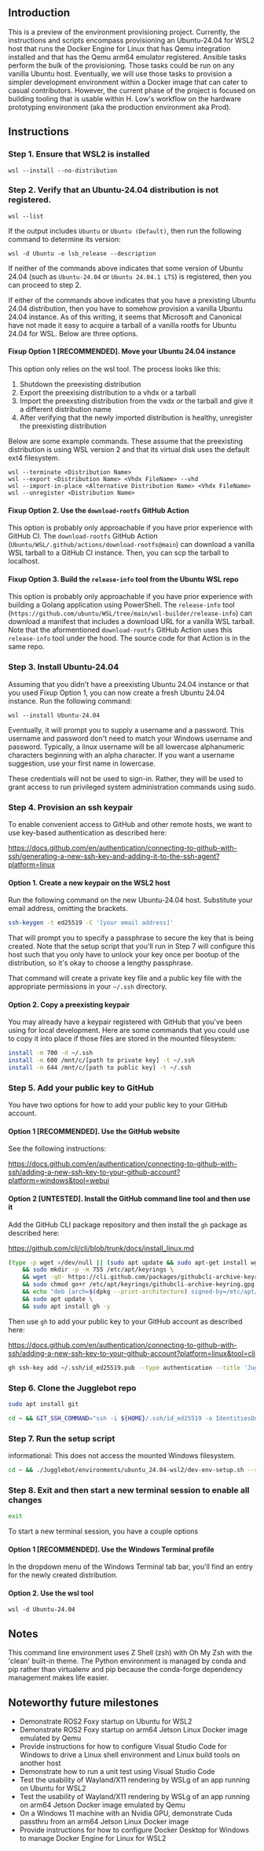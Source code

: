 
## Introduction

This is a preview of the environment provisioning project. Currently, the
instructions and scripts encompass provisioning an Ubuntu-24.04 for WSL2 host
that runs the Docker Engine for Linux that has Qemu integration installed and
that has the Qemu arm64 emulator registered. Ansible tasks perform the bulk of
the provisioning. Those tasks could be run on any vanilla Ubuntu host.
Eventually, we will use those tasks to provision a simpler development
environment within a Docker image that can cater to casual contributors.
However, the current phase of the project is focused on building tooling that is
usable within H. Low's workflow on the hardware prototyping environment (aka the
production environment aka Prod).

## Instructions


### Step 1. Ensure that WSL2 is installed

```
wsl --install --no-distribution
```

### Step 2. Verify that an Ubuntu-24.04 distribution is not registered.

```
wsl --list
```

If the output includes `Ubuntu` or `Ubuntu (Default)`, then run the following
command to determine its version:

```
wsl -d Ubuntu -e lsb_release --description
```

If neither of the commands above indicates that some version of Ubuntu 24.04 (such
as `Ubuntu-24.04` or `Ubuntu 24.04.1 LTS`) is registered, then you can proceed
to step 2. 

If either of the commands above indicates that you have a prexisting Ubuntu
24.04 distribution, then you have to somehow provision a vanilla Ubuntu 24.04
instance. As of this writing, it seems that Microsoft and Canonical have not
made it easy to acquire a tarball of a vanilla rootfs for Ubuntu 24.04 for WSL.
Below are three options.

#### Fixup Option 1 [RECOMMENDED]. Move your Ubuntu 24.04 instance

This option only relies on the wsl tool. The process looks like this:

1. Shutdown the preexisting distribution
2. Export the preexising distribution to a vhdx or a tarball
3. Import the preexsting distribution from the vxdx or the tarball and give it a
   different distribution name
4. After verifying that the newly imported distribution is healthy, unregister
   the preexisting distribution

Below are some example commands. These assume that the preexisting distribution
is using WSL version 2 and that its virtual disk uses the default ext4 filesystem.

```
wsl --terminate <Distribution Name>
wsl --export <Distribution Name> <Vhdx FileName> --vhd
wsl --import-in-place <Alternative Distribution Name> <Vhdx FileName>
wsl --unregister <Distribution Name>
```

#### Fixup Option 2. Use the `download-rootfs` GitHub Action

This option is probably only approachable if you have prior experience with
GitHub CI. The `download-rootfs` GitHub Action
(`Ubuntu/WSL/.github/actions/download-rootfs@main`) can download a vanilla WSL
tarball to a GitHub CI instance. Then, you can scp the tarball to localhost.

#### Fixup Option 3. Build the `release-info` tool from the Ubuntu WSL repo

This option is probably only approachable if you have prior experience with
building a Golang application using PowerShell. The `release-info` tool
(`https://github.com/ubuntu/WSL/tree/main/wsl-builder/release-info`) can
download a manifest that includes a download URL for a vanilla WSL tarball. Note
that the aformentioned `download-rootfs` GitHub Action uses this `release-info`
tool under the hood. The source code for that Action is in the same repo.

### Step 3. Install Ubuntu-24.04

Assuming that you didn't have a preexisting Ubuntu 24.04 instance or that you
used Fixup Option 1, you can now create a fresh Ubuntu 24.04 instance. Run the
following command:

```
wsl --install Ubuntu-24.04
```

Eventually, it will prompt you to supply a username and a password. This
username and password don't need to match your Windows username and password.
Typically, a linux username will be all lowercase alphanumeric characters
beginning with an alpha character. If you want a username suggestion, use your
first name in lowercase.

These credentials will not be used to sign-in. Rather, they will be used to
grant access to run privileged system administration commands using sudo.

### Step 4. Provision an ssh keypair

To enable convenient access to GitHub and other remote hosts, we want to use
key-based authentication as described here:

https://docs.github.com/en/authentication/connecting-to-github-with-ssh/generating-a-new-ssh-key-and-adding-it-to-the-ssh-agent?platform=linux

#### Option 1. Create a new keypair on the WSL2 host

Run the following command on the new Ubuntu-24.04 host. Substitute your email
address, omitting the brackets.

```bash
ssh-keygen -t ed25519 -C '[your email address]'
```

That will prompt you to specify a passphrase to secure the key that is being
created. Note that the setup script that you'll run in Step 7 will configure
this host such that you only have to unlock your key once per bootup of the
distribution, so it's okay to choose a lengthy passphrase.

That command will create a private key file and a public key file with the
appropriate permissions in your `~/.ssh` directory.

#### Option 2. Copy a preexisting keypair

You may already have a keypair registered with GitHub that you've been using for
local development. Here are some commands that you could use to copy it into
place if those files are stored in the mounted filesystem:

```bash
install -m 700 -d ~/.ssh
install -m 600 /mnt/c/[path to private key] -t ~/.ssh
install -m 644 /mnt/c/[path to public key] -t ~/.ssh
```

### Step 5. Add your public key to GitHub

You have two options for how to add your public key to your GitHub account.

#### Option 1 [RECOMMENDED]. Use the GitHub website

See the following instructions:

https://docs.github.com/en/authentication/connecting-to-github-with-ssh/adding-a-new-ssh-key-to-your-github-account?platform=windows&tool=webui

#### Option 2 [UNTESTED]. Install the GitHub command line tool and then use it

Add the GitHub CLI package repository and then install the `gh` package as
described here:

https://github.com/cli/cli/blob/trunk/docs/install_linux.md

```bash
(type -p wget >/dev/null || (sudo apt update && sudo apt-get install wget -y)) \
	&& sudo mkdir -p -m 755 /etc/apt/keyrings \
	&& wget -qO- https://cli.github.com/packages/githubcli-archive-keyring.gpg | sudo tee /etc/apt/keyrings/githubcli-archive-keyring.gpg > /dev/null \
	&& sudo chmod go+r /etc/apt/keyrings/githubcli-archive-keyring.gpg \
	&& echo "deb [arch=$(dpkg --print-architecture) signed-by=/etc/apt/keyrings/githubcli-archive-keyring.gpg] https://cli.github.com/packages stable main" | sudo tee /etc/apt/sources.list.d/github-cli.list > /dev/null \
	&& sudo apt update \
	&& sudo apt install gh -y
```

Then use `gh` to add your public key to your GitHub account as described here:

https://docs.github.com/en/authentication/connecting-to-github-with-ssh/adding-a-new-ssh-key-to-your-github-account?platform=linux&tool=cli

```bash
gh ssh-key add ~/.ssh/id_ed25519.pub --type authentication --title 'Jugglebot dev env'
```

### Step 6. Clone the Jugglebot repo

```bash
sudo apt install git

cd ~ && GIT_SSH_COMMAND="ssh -i ${HOME}/.ssh/id_ed25519 -o IdentitiesOnly=yes" git clone git@github.com:joewalp/Jugglebot.git
```

### Step 7. Run the setup script

informational: This does not access the mounted Windows filesystem.

```bash
cd ~ && ./Jugglebot/environments/ubuntu_24.04-wsl2/dev-env-setup.sh --ssh-keypair-name id_ed25519
```

### Step 8. Exit and then start a new terminal session to enable all changes

```bash
exit
```

To start a new terminal session, you have a couple options

#### Option 1 [RECOMMENDED]. Use the Windows Terminal profile

In the dropdown menu of the Windows Terminal tab bar, you'll find an entry for
the newly created distribution.

#### Option 2. Use the wsl tool

```
wsl -d Ubuntu-24.04
```

## Notes

This command line environment uses Z Shell (zsh) with Oh My Zsh with the 'clean'
built-in theme. The Python environment is managed by conda and pip rather than
virtualenv and pip because the conda-forge dependency management makes life
easier.

## Noteworthy future milestones

- Demonstrate ROS2 Foxy startup on Ubuntu for WSL2
- Demonstrate ROS2 Foxy startup on arm64 Jetson Linux Docker image emulated by
  Qemu
- Provide instructions for how to configure Visual Studio Code for Windows to
  drive a Linux shell environment and Linux build tools on another host
- Demonstrate how to run a unit test using Visual Studio Code
- Test the usability of Wayland/X11 rendering by WSLg of an app running on
  Ubuntu for WSL2
- Test the usability of Wayland/X11 rendering by WSLg of an app running on arm64
  Jetson Docker image emulated by Qemu
- On a Windows 11 machine with an Nvidia GPU, demonstrate Cuda passthru from an
  arm64 Jetson Linux Docker image
- Provide instructions for how to configure Docker Desktop for Windows to manage
  Docker Engine for Linux for WSL2


